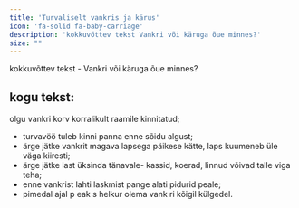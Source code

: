 ```yaml
---
title: 'Turvaliselt vankris ja kärus'
icon: 'fa-solid fa-baby-carriage'
description: 'kokkuvõttev tekst Vankri või käruga õue minnes?'
size: ""
---
```


kokkuvõttev tekst -
Vankri või käruga õue minnes?

## kogu tekst:
olgu vankri korv korralikult raamile kinnitatud;
- turvavöö tuleb kinni panna enne sõidu algust;
- ärge jätke vankrit magava lapsega päikese kätte, laps
kuumeneb üle väga kiiresti;
- ärge jätke last üksinda tänavale- kassid, koerad, linnud
võivad talle viga teha;
- enne vankrist lahti laskmist pange alati pidurid peale;
- pimedal ajal p eak s helkur olema vank ri kõigil
külgedel.

